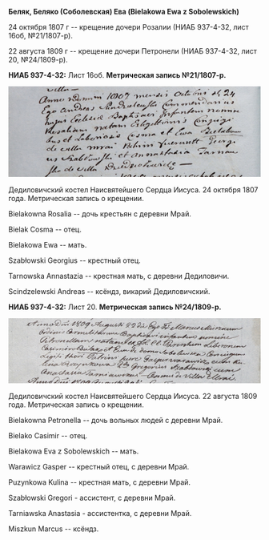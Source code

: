 **Беляк, Беляко (Соболевская) Ева (Bielakowa Ewa z Sobolewskich)**

24 октября 1807 г -- крещение дочери Розалии (НИАБ 937-4-32, лист 16об,
№21/1807-р).

22 августа 1809 г -- крещение дочери Петронели (НИАБ 937-4-32, лист 20,
№24/1809-р).

**НИАБ 937-4-32:** Лист 16об. **Метрическая запись №21/1807-р.**

![](./media/bb821a57fb9ca21e23be8c65a1eaa1df05e17de8.png)

Дедиловичский костел Наисвятейшего Сердца Иисуса. 24 октября 1807 года.
Метрическая запись о крещении.

Bielakowna Rosalia -- дочь крестьян с деревни Мрай.

Bielak Cosma -- отец.

Bielakowa Ewa -- мать.

Szabłowski Georgius -- крестный отец.

Tarnowska Annastazia -- крестная мать, с деревни Дедиловичи.

Scindzelewski Andreas -- ксёндз, викарий Дедиловичский.

**НИАБ 937-4-32:** Лист 20. **Метрическая запись №24/1809-р.**

![](./media/8fa0e5a80bbb9f7f4a9b08862211ab7a9346ac33.png)

Дедиловичский костел Наисвятейшего Сердца Иисуса. 22 августа 1809 года.
Метрическая запись о крещении.

Bielakowna Petronella -- дочь вольных людей с деревни Мрай.

Bielako Casimir -- отец.

Bielakowa Eva z Sobolewskich -- мать.

Warawicz Gasper -- крестный отец, с деревни Мрай.

Puzynkowa Kulina -- крестная мать, с деревни Мрай.

Szabłowski Gregori - ассистент, с деревни Мрай.

Tarniawska Anastasia - ассистентка, с деревни Мрай.

Miszkun Marcus -- ксёндз.
